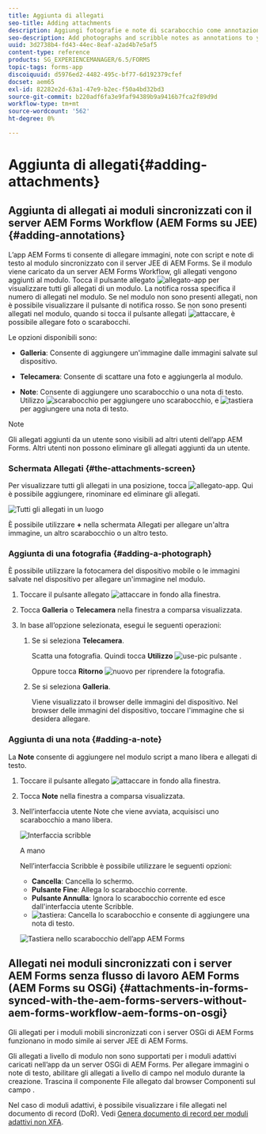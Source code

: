 ```yaml
---
title: Aggiunta di allegati
seo-title: Adding attachments
description: Aggiungi fotografie e note di scarabocchio come annotazioni all’attività nell’app AEM Forms
seo-description: Add photographs and scribble notes as annotations to your task in the AEM Forms app
uuid: 3d2738b4-fd43-44ec-8eaf-a2ad4b7e5af5
content-type: reference
products: SG_EXPERIENCEMANAGER/6.5/FORMS
topic-tags: forms-app
discoiquuid: d5976ed2-4482-495c-bf77-6d192379cfef
docset: aem65
exl-id: 82282e2d-63a1-47e9-b2ec-f50a4bd32bd3
source-git-commit: b220adf6fa3e9faf94389b9a9416b7fca2f89d9d
workflow-type: tm+mt
source-wordcount: '562'
ht-degree: 0%

---
```


# Aggiunta di allegati{#adding-attachments}

## Aggiunta di allegati ai moduli sincronizzati con il server AEM Forms Workflow (AEM Forms su JEE) {#adding-annotations}

L’app AEM Forms ti consente di allegare immagini, note con script e note di testo al modulo sincronizzato con il server JEE di AEM Forms. Se il modulo viene caricato da un server AEM Forms Workflow, gli allegati vengono aggiunti al modulo. Tocca il pulsante allegato ![allegato-app](assets/attachments-app.png) per visualizzare tutti gli allegati di un modulo. La notifica rossa specifica il numero di allegati nel modulo. Se nel modulo non sono presenti allegati, non è possibile visualizzare il pulsante di notifica rosso. Se non sono presenti allegati nel modulo, quando si tocca il pulsante allegati ![attaccare](assets/attch.png), è possibile allegare foto o scarabocchi.

Le opzioni disponibili sono:

* **Galleria**: Consente di aggiungere un&#39;immagine dalle immagini salvate sul dispositivo.

* **Telecamera**: Consente di scattare una foto e aggiungerla al modulo.

* **Note**: Consente di aggiungere uno scarabocchio o una nota di testo. Utilizzo ![scarabocchio](assets/scribble.png) per aggiungere uno scarabocchio, e ![tastiera](assets/keyboard.png) per aggiungere una nota di testo.

>[!NOTE]
>
>Gli allegati aggiunti da un utente sono visibili ad altri utenti dell’app AEM Forms. Altri utenti non possono eliminare gli allegati aggiunti da un utente.

### Schermata Allegati {#the-attachments-screen}

Per visualizzare tutti gli allegati in una posizione, tocca ![allegato-app](assets/attachments-app.png). Qui è possibile aggiungere, rinominare ed eliminare gli allegati.

![Tutti gli allegati in un luogo](assets/attachments-screen.png)

È possibile utilizzare **+** nella schermata Allegati per allegare un&#39;altra immagine, un altro scarabocchio o un altro testo.

### Aggiunta di una fotografia {#adding-a-photograph}

È possibile utilizzare la fotocamera del dispositivo mobile o le immagini salvate nel dispositivo per allegare un&#39;immagine nel modulo.

1. Toccare il pulsante allegato ![attaccare](assets/attch.png) in fondo alla finestra.
1. Tocca **Galleria** o **Telecamera** nella finestra a comparsa visualizzata.
1. In base all’opzione selezionata, esegui le seguenti operazioni:

   1. Se si seleziona **Telecamera**.

      Scatta una fotografia. Quindi tocca **Utilizzo** ![use-pic](assets/use-pic.png) pulsante .

      Oppure tocca **Ritorno** ![nuovo](assets/retake.png) per riprendere la fotografia.

   1. Se si seleziona **Galleria**.

      Viene visualizzato il browser delle immagini del dispositivo. Nel browser delle immagini del dispositivo, toccare l&#39;immagine che si desidera allegare.

### Aggiunta di una nota {#adding-a-note}

La **Note** consente di aggiungere nel modulo script a mano libera e allegati di testo.

1. Toccare il pulsante allegato ![attaccare](assets/attch.png) in fondo alla finestra.
1. Tocca **Note** nella finestra a comparsa visualizzata.
1. Nell’interfaccia utente Note che viene avviata, acquisisci uno scarabocchio a mano libera.

   ![Interfaccia scribble](assets/scribble-ui.png)

   A mano

   Nell’interfaccia Scribble è possibile utilizzare le seguenti opzioni:

   * **Cancella**: Cancella lo schermo.
   * **Pulsante Fine**: Allega lo scarabocchio corrente.
   * **Pulsante Annulla**: Ignora lo scarabocchio corrente ed esce dall&#39;interfaccia utente Scribble.
   * ![tastiera](assets/keyboard.png): Cancella lo scarabocchio e consente di aggiungere una nota di testo.

   ![Tastiera nello scarabocchio dell’app AEM Forms](assets/keyboard-inapp.png)

## Allegati nei moduli sincronizzati con i server AEM Forms senza flusso di lavoro AEM Forms (AEM Forms su OSGi) {#attachments-in-forms-synced-with-the-aem-forms-servers-without-aem-forms-workflow-aem-forms-on-osgi}

Gli allegati per i moduli mobili sincronizzati con i server OSGi di AEM Forms funzionano in modo simile ai server JEE di AEM Forms.

Gli allegati a livello di modulo non sono supportati per i moduli adattivi caricati nell’app da un server OSGi di AEM Forms. Per allegare immagini o note di testo, abilitare gli allegati a livello di campo nel modulo durante la creazione. Trascina il componente File allegato dal browser Componenti sul campo .

Nel caso di moduli adattivi, è possibile visualizzare i file allegati nel documento di record (DoR). Vedi [Genera documento di record per moduli adattivi non XFA](../../forms/using/generate-document-of-record-for-non-xfa-based-adaptive-forms.md).
